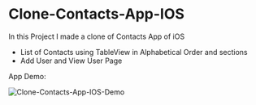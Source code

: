 # Clone-Contacts-App-IOS

In this Project I made a clone of Contacts App of iOS

- List of Contacts using TableView in Alphabetical Order and sections
- Add User and View User Page

App Demo:

![Clone-Contacts-App-IOS-Demo](https://github.com/panchalrajan/Clone-Contacts-App-IOS/blob/main/Clone-Contacts-App-IOS-Demo.gif)
